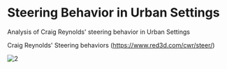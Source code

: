 # Steering Behavior in Urban Settings
Analysis of Craig Reynolds' steering behavior in Urban Settings

Craig Reynolds' Steering behaviors (https://www.red3d.com/cwr/steer/)

![2](https://user-images.githubusercontent.com/24549241/55010240-40221e80-4fba-11e9-8b16-b93281591580.gif)


